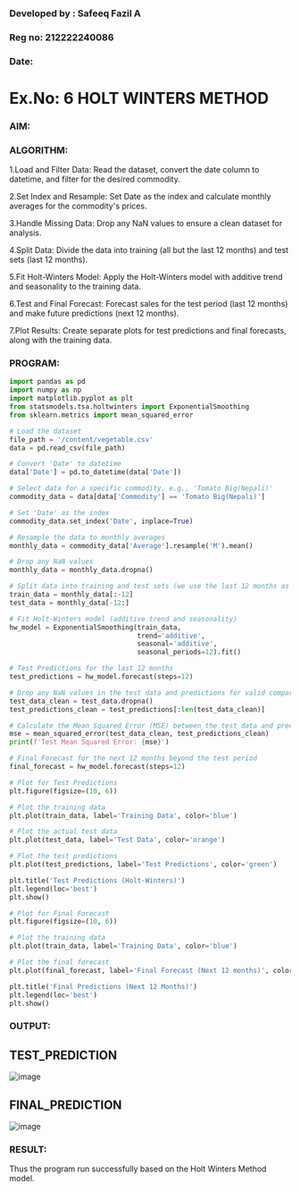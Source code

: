 ### Developed by : Safeeq Fazil A
### Reg no: 212222240086
### Date: 
# Ex.No: 6               HOLT WINTERS METHOD

### AIM:

### ALGORITHM:
1.Load and Filter Data: Read the dataset, convert the date column to datetime, and filter for the desired commodity.

2.Set Index and Resample: Set Date as the index and calculate monthly averages for the commodity's prices.

3.Handle Missing Data: Drop any NaN values to ensure a clean dataset for analysis.

4.Split Data: Divide the data into training (all but the last 12 months) and test sets (last 12 months).

5.Fit Holt-Winters Model: Apply the Holt-Winters model with additive trend and seasonality to the training data.

6.Test and Final Forecast: Forecast sales for the test period (last 12 months) and make future predictions (next 12 months).

7.Plot Results: Create separate plots for test predictions and final forecasts, along with the training data.

### PROGRAM:
```py
import pandas as pd
import numpy as np
import matplotlib.pyplot as plt
from statsmodels.tsa.holtwinters import ExponentialSmoothing
from sklearn.metrics import mean_squared_error

# Load the dataset
file_path = '/content/vegetable.csv'
data = pd.read_csv(file_path)

# Convert 'Date' to datetime
data['Date'] = pd.to_datetime(data['Date'])

# Select data for a specific commodity, e.g., 'Tomato Big(Nepali)'
commodity_data = data[data['Commodity'] == 'Tomato Big(Nepali)']

# Set 'Date' as the index
commodity_data.set_index('Date', inplace=True)

# Resample the data to monthly averages
monthly_data = commodity_data['Average'].resample('M').mean()

# Drop any NaN values
monthly_data = monthly_data.dropna()

# Split data into training and test sets (we use the last 12 months as test data)
train_data = monthly_data[:-12]
test_data = monthly_data[-12:]

# Fit Holt-Winters model (additive trend and seasonality)
hw_model = ExponentialSmoothing(train_data, 
                                trend='additive', 
                                seasonal='additive', 
                                seasonal_periods=12).fit()

# Test Predictions for the last 12 months
test_predictions = hw_model.forecast(steps=12)

# Drop any NaN values in the test data and predictions for valid comparison
test_data_clean = test_data.dropna()
test_predictions_clean = test_predictions[:len(test_data_clean)]

# Calculate the Mean Squared Error (MSE) between the test data and predictions
mse = mean_squared_error(test_data_clean, test_predictions_clean)
print(f'Test Mean Squared Error: {mse}')

# Final Forecast for the next 12 months beyond the test period
final_forecast = hw_model.forecast(steps=12)

# Plot for Test Predictions
plt.figure(figsize=(10, 6))

# Plot the training data
plt.plot(train_data, label='Training Data', color='blue')

# Plot the actual test data
plt.plot(test_data, label='Test Data', color='orange')

# Plot the test predictions
plt.plot(test_predictions, label='Test Predictions', color='green')

plt.title('Test Predictions (Holt-Winters)')
plt.legend(loc='best')
plt.show()

# Plot for Final Forecast
plt.figure(figsize=(10, 6))

# Plot the training data
plt.plot(train_data, label='Training Data', color='blue')

# Plot the final forecast
plt.plot(final_forecast, label='Final Forecast (Next 12 months)', color='red')

plt.title('Final Predictions (Next 12 Months)')
plt.legend(loc='best')
plt.show()
```

### OUTPUT:


## TEST_PREDICTION
![image](https://github.com/user-attachments/assets/e6200043-d718-45a0-96d3-ee6777bdb7cd)



## FINAL_PREDICTION
![image](https://github.com/user-attachments/assets/0c7dffd1-6b9f-4f3c-860b-1b23e15114f1)


### RESULT:
Thus the program run successfully based on the Holt Winters Method model.
